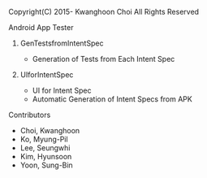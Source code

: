 Copyright(C) 2015- Kwanghoon Choi All Rights Reserved

Android App Tester

1) GenTestsfromIntentSpec 
   - Generation of Tests from Each Intent Spec

2) UIforIntentSpec 
   - UI for Intent Spec
   - Automatic Generation of Intent Specs from APK


Contributors
 - Choi, Kwanghoon
 - Ko, Myung-Pil
 - Lee, Seungwhi
 - Kim, Hyunsoon
 - Yoon, Sung-Bin
